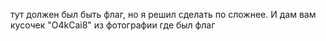 тут должен был быть флаг, но я решил сделать по сложнее. И дам вам кусочек "O4kCai8" из фотографии где был флаг 
